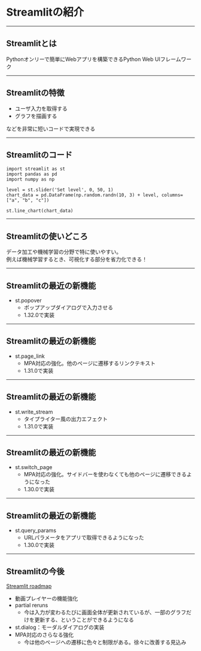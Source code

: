 # Streamlitの紹介

---

## Streamlitとは

Pythonオンリーで簡単にWebアプリを構築できるPython Web UIフレームワーク

---

## Streamlitの特徴

- ユーザ入力を取得する
- グラフを描画する

などを非常に短いコードで実現できる

---

## Streamlitのコード

```
import streamlit as st
import pandas as pd
import numpy as np

level = st.slider('Set level', 0, 50, 1)
chart_data = pd.DataFrame(np.random.randn(10, 3) + level, columns=["a", "b", "c"])

st.line_chart(chart_data)
```

---

## Streamlitの使いどころ

データ加工や機械学習の分野で特に使いやすい。  
例えば機械学習するとき、可視化する部分を省力化できる！

---

## Streamlitの最近の新機能

- st.popover
  - ポップアップダイアログで入力させる
  - 1.32.0で実装

---

## Streamlitの最近の新機能

- st.page_link
  - MPA対応の強化。他のページに遷移するリンクテキスト
  - 1.31.0で実装

---

## Streamlitの最近の新機能

- st.write_stream
  - タイプライター風の出力エフェクト
  - 1.31.0で実装

---

## Streamlitの最近の新機能

- st.switch_page
  - MPA対応の強化。サイドバーを使わなくても他のページに遷移できるようになった
  - 1.30.0で実装

---

## Streamlitの最近の新機能

- st.query_params
  - URLパラメータをアプリで取得できるようになった
  - 1.30.0で実装

---

## Streamlitの今後

[Streamlit roadmap](https://roadmap.streamlit.app/)

- 動画プレイヤーの機能強化
- partial reruns
  - 今は入力が変わるたびに画面全体が更新されているが、一部のグラフだけを更新する、ということができるようになる
- st.dialog：モーダルダイアログの実装
- MPA対応のさらなる強化
  - 今は他のページへの遷移に色々と制限がある。徐々に改善する見込み
